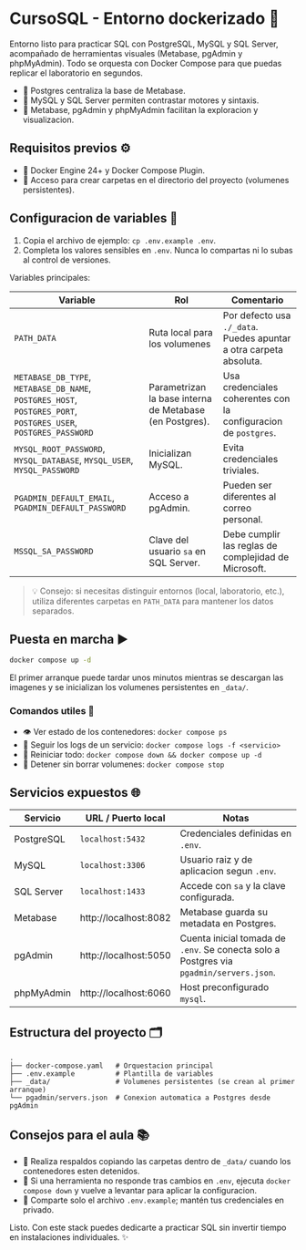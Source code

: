 # CursoSQL - Entorno dockerizado 🚀

Entorno listo para practicar SQL con PostgreSQL, MySQL y SQL Server, acompañado de herramientas visuales (Metabase, pgAdmin y phpMyAdmin). Todo se orquesta con Docker Compose para que puedas replicar el laboratorio en segundos.

- 🧠 Postgres centraliza la base de Metabase.
- 🔄 MySQL y SQL Server permiten contrastar motores y sintaxis.
- 🎯 Metabase, pgAdmin y phpMyAdmin facilitan la exploracion y visualizacion.

## Requisitos previos ⚙️

- 🐳 Docker Engine 24+ y Docker Compose Plugin.
- 📁 Acceso para crear carpetas en el directorio del proyecto (volumenes persistentes).

## Configuracion de variables 🔐

1. Copia el archivo de ejemplo: `cp .env.example .env`.
2. Completa los valores sensibles en `.env`. Nunca lo compartas ni lo subas al control de versiones.

Variables principales:

| Variable | Rol | Comentario |
| --- | --- | --- |
| `PATH_DATA` | Ruta local para los volumenes | Por defecto usa `./_data`. Puedes apuntar a otra carpeta absoluta. |
| `METABASE_DB_TYPE`, `METABASE_DB_NAME`, `POSTGRES_HOST`, `POSTGRES_PORT`, `POSTGRES_USER`, `POSTGRES_PASSWORD` | Parametrizan la base interna de Metabase (en Postgres). | Usa credenciales coherentes con la configuracion de `postgres`. |
| `MYSQL_ROOT_PASSWORD`, `MYSQL_DATABASE`, `MYSQL_USER`, `MYSQL_PASSWORD` | Inicializan MySQL. | Evita credenciales triviales. |
| `PGADMIN_DEFAULT_EMAIL`, `PGADMIN_DEFAULT_PASSWORD` | Acceso a pgAdmin. | Pueden ser diferentes al correo personal. |
| `MSSQL_SA_PASSWORD` | Clave del usuario `sa` en SQL Server. | Debe cumplir las reglas de complejidad de Microsoft. |

> 💡 Consejo: si necesitas distinguir entornos (local, laboratorio, etc.), utiliza diferentes carpetas en `PATH_DATA` para mantener los datos separados.

## Puesta en marcha ▶️

```bash
docker compose up -d
```

El primer arranque puede tardar unos minutos mientras se descargan las imagenes y se inicializan los volumenes persistentes en `_data/`.

### Comandos utiles 🧰

- 👁️ Ver estado de los contenedores: `docker compose ps`
- 📡 Seguir los logs de un servicio: `docker compose logs -f <servicio>`
- 🔁 Reiniciar todo: `docker compose down && docker compose up -d`
- 📴 Detener sin borrar volumenes: `docker compose stop`

## Servicios expuestos 🌐

| Servicio | URL / Puerto local | Notas |
| --- | --- | --- |
| PostgreSQL | `localhost:5432` | Credenciales definidas en `.env`. |
| MySQL | `localhost:3306` | Usuario raiz y de aplicacion segun `.env`. |
| SQL Server | `localhost:1433` | Accede con `sa` y la clave configurada. |
| Metabase | http://localhost:8082 | Metabase guarda su metadata en Postgres. |
| pgAdmin | http://localhost:5050 | Cuenta inicial tomada de `.env`. Se conecta solo a Postgres via `pgadmin/servers.json`. |
| phpMyAdmin | http://localhost:6060 | Host preconfigurado `mysql`. |

## Estructura del proyecto 🗂️

```
.
├── docker-compose.yaml   # Orquestacion principal
├── .env.example          # Plantilla de variables
├── _data/                # Volumenes persistentes (se crean al primer arranque)
└── pgadmin/servers.json  # Conexion automatica a Postgres desde pgAdmin
```

## Consejos para el aula 📚

- 💾 Realiza respaldos copiando las carpetas dentro de `_data/` cuando los contenedores esten detenidos.
- 🔄 Si una herramienta no responde tras cambios en `.env`, ejecuta `docker compose down` y vuelve a levantar para aplicar la configuracion.
- 🤫 Comparte solo el archivo `.env.example`; mantén tus credenciales en privado.

Listo. Con este stack puedes dedicarte a practicar SQL sin invertir tiempo en instalaciones individuales. ✨
